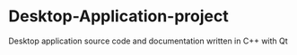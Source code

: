 # Desktop-Application-project
Desktop application source code and documentation written in C++ with Qt
